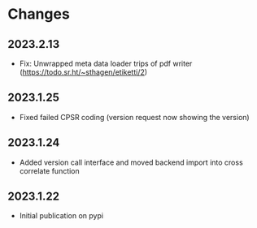 # Changes

## 2023.2.13

* Fix: Unwrapped meta data loader trips of pdf writer (<https://todo.sr.ht/~sthagen/etiketti/2>)

## 2023.1.25

* Fixed failed CPSR coding (version request now showing the version)

## 2023.1.24

* Added version call interface and moved backend import into cross correlate function

## 2023.1.22

* Initial publication on pypi
